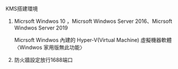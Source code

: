 KMS搭建環境
1. Micrsoft Windwos 10 ，Micrsoft Windwos Server 2016、Micrsoft Windwos Server 2019
   
   Micrsoft Windwos 內建的 Hyper-V(Virtual Machine) 虛擬機器軟體〈Windwos 家用版無此功能〉
   
  
2. 防火牆設定放行1688端口


